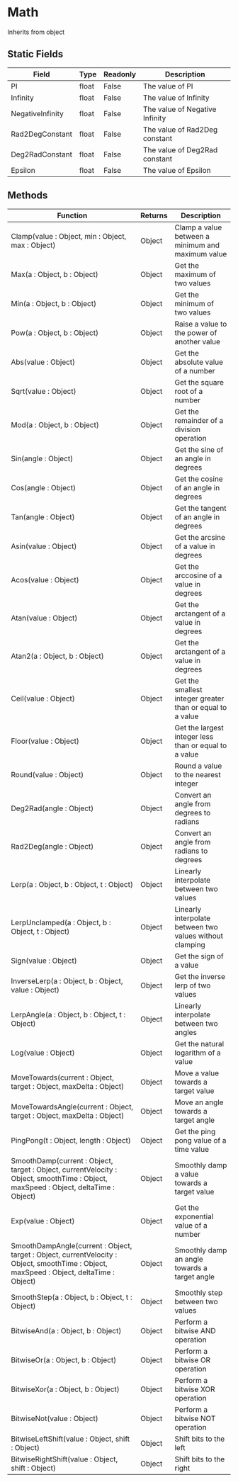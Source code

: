 # Math
Inherits from object
## Static Fields
|Field|Type|Readonly|Description|
|---|---|---|---|
|PI|float|False|The value of PI|
|Infinity|float|False|The value of Infinity|
|NegativeInfinity|float|False|The value of Negative Infinity|
|Rad2DegConstant|float|False|The value of Rad2Deg constant|
|Deg2RadConstant|float|False|The value of Deg2Rad constant|
|Epsilon|float|False|The value of Epsilon|
## Methods
|Function|Returns|Description|
|---|---|---|
|Clamp(value : Object, min : Object, max : Object)|Object|Clamp a value between a minimum and maximum value|
|Max(a : Object, b : Object)|Object|Get the maximum of two values|
|Min(a : Object, b : Object)|Object|Get the minimum of two values|
|Pow(a : Object, b : Object)|Object|Raise a value to the power of another value|
|Abs(value : Object)|Object|Get the absolute value of a number|
|Sqrt(value : Object)|Object|Get the square root of a number|
|Mod(a : Object, b : Object)|Object|Get the remainder of a division operation|
|Sin(angle : Object)|Object|Get the sine of an angle in degrees|
|Cos(angle : Object)|Object|Get the cosine of an angle in degrees|
|Tan(angle : Object)|Object|Get the tangent of an angle in degrees|
|Asin(value : Object)|Object|Get the arcsine of a value in degrees|
|Acos(value : Object)|Object|Get the arccosine of a value in degrees|
|Atan(value : Object)|Object|Get the arctangent of a value in degrees|
|Atan2(a : Object, b : Object)|Object|Get the arctangent of a value in degrees|
|Ceil(value : Object)|Object|Get the smallest integer greater than or equal to a value|
|Floor(value : Object)|Object|Get the largest integer less than or equal to a value|
|Round(value : Object)|Object|Round a value to the nearest integer|
|Deg2Rad(angle : Object)|Object|Convert an angle from degrees to radians|
|Rad2Deg(angle : Object)|Object|Convert an angle from radians to degrees|
|Lerp(a : Object, b : Object, t : Object)|Object|Linearly interpolate between two values|
|LerpUnclamped(a : Object, b : Object, t : Object)|Object|Linearly interpolate between two values without clamping|
|Sign(value : Object)|Object|Get the sign of a value|
|InverseLerp(a : Object, b : Object, value : Object)|Object|Get the inverse lerp of two values|
|LerpAngle(a : Object, b : Object, t : Object)|Object|Linearly interpolate between two angles|
|Log(value : Object)|Object|Get the natural logarithm of a value|
|MoveTowards(current : Object, target : Object, maxDelta : Object)|Object|Move a value towards a target value|
|MoveTowardsAngle(current : Object, target : Object, maxDelta : Object)|Object|Move an angle towards a target angle|
|PingPong(t : Object, length : Object)|Object|Get the ping pong value of a time value|
|SmoothDamp(current : Object, target : Object, currentVelocity : Object, smoothTime : Object, maxSpeed : Object, deltaTime : Object)|Object|Smoothly damp a value towards a target value|
|Exp(value : Object)|Object|Get the exponential value of a number|
|SmoothDampAngle(current : Object, target : Object, currentVelocity : Object, smoothTime : Object, maxSpeed : Object, deltaTime : Object)|Object|Smoothly damp an angle towards a target angle|
|SmoothStep(a : Object, b : Object, t : Object)|Object|Smoothly step between two values|
|BitwiseAnd(a : Object, b : Object)|Object|Perform a bitwise AND operation|
|BitwiseOr(a : Object, b : Object)|Object|Perform a bitwise OR operation|
|BitwiseXor(a : Object, b : Object)|Object|Perform a bitwise XOR operation|
|BitwiseNot(value : Object)|Object|Perform a bitwise NOT operation|
|BitwiseLeftShift(value : Object, shift : Object)|Object|Shift bits to the left|
|BitwiseRightShift(value : Object, shift : Object)|Object|Shift bits to the right|
